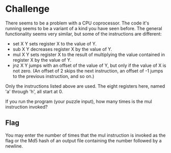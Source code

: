 # Challenge

There seems to be a problem with a CPU coprocessor. The code it's running seems to be a variant of a kind you have seen before. The general functionality seems very similar, but some of the instructions are different:

* set X Y sets register X to the value of Y.
* sub X Y decreases register X by the value of Y.
* mul X Y sets register X to the result of multiplying the value contained in register X by the value of Y.
* jnz X Y jumps with an offset of the value of Y, but only if the value of X is not zero. (An offset of 2 skips the next instruction, an offset of -1 jumps to the previous instruction, and so on.)

Only the instructions listed above are used. The eight registers here, named 'a' through 'h', all start at 0.

If you run the program (your puzzle input), how many times is the mul instruction invoked?

## Flag

You may enter the number of times that the mul instruction is invoked as the flag or the Md5 hash of an output file containing the number followed by a newline.